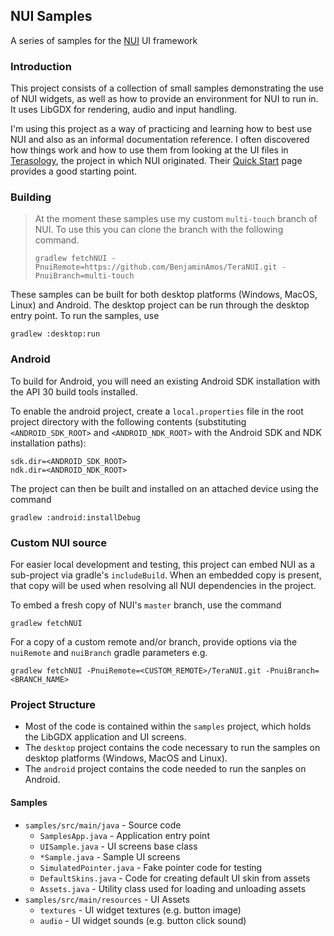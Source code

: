 ## NUI Samples
A series of samples for the [NUI](https://github.com/MovingBlocks/TeraNUI) UI framework
### Introduction
This project consists of a collection of small samples demonstrating the use of NUI widgets, as well as how to provide an environment for NUI to run in.
It uses LibGDX for rendering, audio and input handling.

I'm using this project as a way of practicing and learning how to best use NUI and also as an informal documentation reference.
I often discovered how things work and how to use them from looking at the UI files in [Terasology](https://github.com/MovingBlocks/Terasology), the project in which NUI originated. Their [Quick Start](https://github.com/Terasology/TutorialNui/wiki/Quick-Start) page provides a good starting point.
### Building
> At the moment these samples use my custom `multi-touch` branch of NUI.
> To use this you can clone the branch with the following command.
> ```batch
> gradlew fetchNUI -PnuiRemote=https://github.com/BenjaminAmos/TeraNUI.git -PnuiBranch=multi-touch
> ```

These samples can be built for both desktop platforms (Windows, MacOS, Linux) and Android. The desktop project can be run through the desktop entry point. To run the samples, use
```batch
gradlew :desktop:run
```
### Android
To build for Android, you will need an existing Android SDK installation with the API 30 build tools installed.

To enable the android project, create a `local.properties` file in the root project directory with the following contents
(substituting `<ANDROID_SDK_ROOT>` and `<ANDROID_NDK_ROOT>` with the Android SDK and NDK installation paths):
```properties
sdk.dir=<ANDROID_SDK_ROOT>
ndk.dir=<ANDROID_NDK_ROOT>
```
The project can then be built and installed on an attached device using the command
```batch
gradlew :android:installDebug
```
### Custom NUI source
For easier local development and testing, this project can embed NUI as a sub-project via gradle's `includeBuild`. When an embedded copy is present, that copy will be used when resolving all NUI dependencies in the project.

To embed a fresh copy of NUI's `master` branch, use the command
```batch
gradlew fetchNUI
```
For a copy of a custom remote and/or branch, provide options via the `nuiRemote` and `nuiBranch` gradle parameters e.g.
```batch
gradlew fetchNUI -PnuiRemote=<CUSTOM_REMOTE>/TeraNUI.git -PnuiBranch=<BRANCH_NAME>
```

### Project Structure
- Most of the code is contained within the `samples` project, which holds the LibGDX application and UI screens.
- The `desktop` project contains the code necessary to run the samples on desktop platforms (Windows, MacOS and Linux).
- The `android` project contains the code needed to run the sanples on Android.
#### Samples
- `samples/src/main/java` - Source code
  - `SamplesApp.java` - Application entry point
  - `UISample.java` - UI screens base class
  - `*Sample.java` - Sample UI screens
  - `SimulatedPointer.java` - Fake pointer code for testing
  - `DefaultSkins.java` - Code for creating default UI skin from assets
  - `Assets.java` - Utility class used for loading and unloading assets
- `samples/src/main/resources` - UI Assets
  - `textures` - UI widget textures (e.g. button image)
  - `audio` - UI widget sounds (e.g. button click sound)